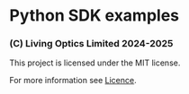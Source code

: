 # Python SDK examples

### (C) Living Optics Limited 2024-2025

This project is licensed under the MIT license.

For more information see [Licence](./LICENCE.md).